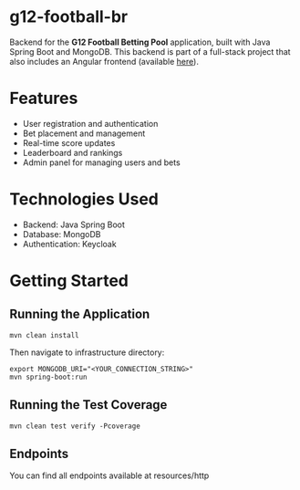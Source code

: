 # g12-football-br
Backend for the **G12 Football Betting Pool** application, built with Java Spring Boot and MongoDB. This backend is part of a full-stack project that also includes an Angular frontend (available [here](https://github.com/ricardohsmello/g12-football-frontend)).

# Features
- User registration and authentication
- Bet placement and management
- Real-time score updates
- Leaderboard and rankings
- Admin panel for managing users and bets

# Technologies Used
- Backend: Java Spring Boot
- Database: MongoDB
- Authentication: Keycloak

# Getting Started
## Running the Application

````
mvn clean install
````
Then navigate to infrastructure directory:

````
export MONGODB_URI="<YOUR_CONNECTION_STRING>"
mvn spring-boot:run
````

## Running the Test Coverage

````
mvn clean test verify -Pcoverage
````
## Endpoints

You can find all endpoints available at resources/http